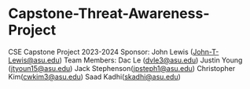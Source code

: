 # Capstone-Threat-Awareness-Project
CSE Capstone Project 2023-2024 Sponsor: John Lewis (John-T-Lewis@asu.edu) Team Members: Dac Le (dvle3@asu.edu) Justin Young (jtyoun15@asu.edu) Jack Stephenson(jpsteph1@asu.edu) Christopher Kim(cwkim3@asu.edu) Saad Kadhi(skadhi@asu.edu)
